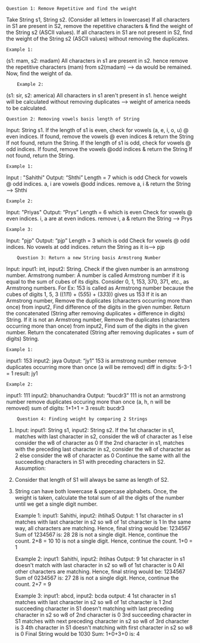 	Question 1: Remove Repetitive and find the weight
Take String s1, String s2. (Consider all letters in lowercase)
If all characters in S1 are present in S2, remove the repetitive characters & find the weight of the String s2 (ASCII values).
If all characters in S1 are not present in S2, find the weight of the String s2 (ASCII values) without removing the duplicates.
		  
	Example 1: 
   (s1: mam, s2: madam)
     All characters in s1 are present in s2. hence remove the repetitive characters (mam) from s2(madam) --> da would be remained. Now, find the weight of da.
   
        Example 2: 
  (s1: sir, s2: america)
	All characters in s1 aren't present in s1. hence weight will be calculated without removing duplicates --> weight of america needs to be calculated.	
	
	Question 2: Removing vowels basis length of String
Input: String s1.
If the length of s1 is even, check for vowels (a, e, i, o, u) @ even indices.
        If found, remove the vowels @ even indices & return the String
        If not found, return the String.
If the length of s1 is odd, check for vowels @ odd indices.
        If found, remove the vowels @odd indices & return the String
        If not found, return the String.
	
	Example 1: 
Input : "Sahithi"
Output: “Shthi”
    Length = 7 which is odd
    Check for vowels @ odd indices.
    a, i are vowels @odd indices.
    remove a, i & return the String --> Shthi

	Example 2:  
  Input: "Priyas"
    Output: “Prys”
    Length = 6 which is even
    Check for vowels @ even indices.
    i, a are at even indices.
    remove i, a & return the String --> Prys

	Example 3: 
   Input: "pjp"
    Output: “pjp”
    Length = 3 which is odd
    Check for vowels @ odd indices.
    No vowels at odd indices.
    return the String as it is--> pjp
    
    	Question 3: Return a new String basis Armstrong Number
Input: input1: int, input2: String.
    Check if the given number is an armstrong number.
    Armstrong number: A number is called Armstrong number if it is equal to the sum of cubes of its digits. Consider 0, 1, 153, 370, 371, etc., as Armstrong numbers.
For Ex: 153 is called as Armstrong number because the cubes of digits 1, 5, 3 ((1*1*1) + (5*5*5) + (3*3*3)) gives us 153
    If it is an Armstrong number, 
        Remove the duplicates (characters occurring more than once) from input2,
        Find difference of the digits in the given number.
        Return the concatenated (String after removing duplicates + difference in digits) String.
    If it is not an Armstrong number,
        Remove the duplicates (characters occurring more than once) from input2,
        Find sum of the digits in the given number.
        Return the concatenated (String after removing duplicates + sum of digits) String.
		
	Example 1:
   input1: 153 input2: jaya
    Output: “jy1”
    153 is armstrong number
    remove duplicates occurring more than once (a will be removed)
    diff in digits: 5-3-1 = 1
    result: jy1
    
	Example 2:
   input1: 111 input2: bhanuchandra
    Output: “bucdr3”
    111 is not an armstrong number
    remove duplicates occuring more than once (a, h, n will be removed)
    sum of digits: 1+1+1 = 3
    result: bucdr3
    
    
    
    	Question 4: Finding weight by comparing 2 Strings
1. Input:
    input1: String s1, input2: String s2.
If the 1st  character in s1, matches with last character in s2, consider the w8 of character as 1
                            else consider the w8 of character as 0
If the 2nd  character in s1, matches with the preceding last character in s2, consider the w8 of character as 2
else consider the w8 of character as 0
Continue the same with all the succeeding characters in S1 with preceding characters in S2.
Assumption: 
1. Consider that length of S1 will always be same as length of S2.
2. String can have both lowercase & uppercase alphabets.
Once, the weight is taken, calculate the total sum of all the digits of the number until we get a single digit number.

	Example 1: 
input1: Sahithi, input2: ihtihaS
Output: 1
1st character in s1 matches with last character in s2
so w8 of 1st character is 1
In the same way, all characters are matching. Hence, final string would be: 1234567
Sum of 1234567 is: 28
28 is not a single digit. Hence, continue the count.
2+8 = 10
10 is not a single digit. Hence, continue the count.
1+0 = 1

	Example 2: 
input1: Sahithi, input2: ihtihas
Output: 9
1st character in s1 doesn't match with last character in s2
so w8 of 1st character is 0
All other characters are matching. Hence, final string would be: 1234567
Sum of 0234567 is: 27
28 is not a single digit. Hence, continue the count.
2+7 = 9

	Example 3:
input1: abcd, input2: bcda
output: 4
1st character in s1 matches with last character in s2
so w8 of 1st character is 1
2nd succeeding character in S1 doesn't matching with last preceding character in s2
so w8 of 2nd character is 0
3rd succeeding character in S1 matches with next preceding character in s2
so w8 of 3rd character is 3
4th character in S1 doesn't matching with first character in s2
so w8 is 0
Final String would be 1030
Sum: 1+0+3+0 is: 4



